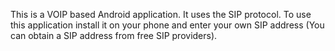 This is a VOIP based Android application. It uses the SIP protocol. To use this application install it on your phone and enter your own SIP address (You can obtain a SIP address from free SIP providers).
